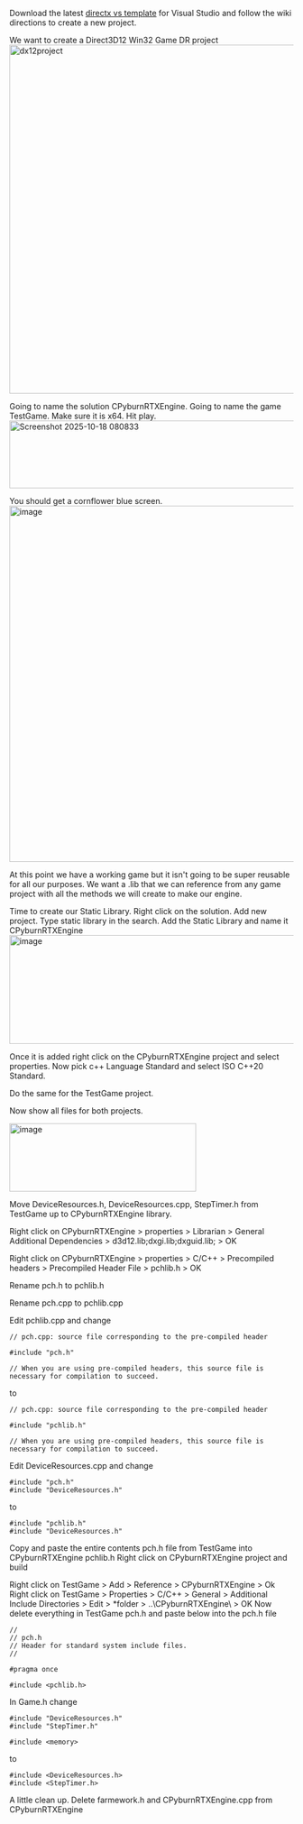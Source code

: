 Download the latest [directx vs template](https://github.com/walbourn/directx-vs-templates/wiki) for Visual Studio and follow the wiki directions to create a new project.

We want to create a Direct3D12 Win32 Game DR project
<img width="1627" height="619" alt="dx12project" src="https://github.com/user-attachments/assets/07d2efcf-a179-4210-8dfd-1b51696a484b" />

Going to name the solution CPyburnRTXEngine. Going to name the game TestGame. Make sure it is x64. Hit play.
<img width="688" height="120" alt="Screenshot 2025-10-18 080833" src="https://github.com/user-attachments/assets/eb49e53e-ce76-44f5-b7e2-f6b7ed9741b9" />

You should get a cornflower blue screen.
<img width="802" height="632" alt="image" src="https://github.com/user-attachments/assets/d9a4dacc-c8fa-4b11-936a-59874874908d" />

At this point we have a working game but it isn't going to be super reusable for all our purposes.  We want a .lib that we can reference from any game project with all the methods we will create to make our engine.

Time to create our Static Library. Right click on the solution. Add new project. Type static library in the search. Add the Static Library and name it CPyburnRTXEngine
<img width="1111" height="193" alt="image" src="https://github.com/user-attachments/assets/9909e657-ee79-4eb6-920e-619626e9f648" />

Once it is added right click on the CPyburnRTXEngine project and select properties. Now pick c++ Language Standard and select ISO C++20 Standard.

Do the same for the TestGame project.

Now show all files for both projects. 

<img width="331" height="121" alt="image" src="https://github.com/user-attachments/assets/b1945bf4-b3b3-4b15-afd9-7c0688331930" />

Move DeviceResources.h, DeviceResources.cpp, StepTimer.h from TestGame up to CPyburnRTXEngine library.

Right click on CPyburnRTXEngine > properties > Librarian > General Additional Dependencies > d3d12.lib;dxgi.lib;dxguid.lib; > OK

Right click on CPyburnRTXEngine > properties > C/C++ > Precompiled headers > Precompiled Header File > pchlib.h > OK

Rename pch.h to pchlib.h

Rename pch.cpp to pchlib.cpp

Edit pchlib.cpp and change
```
// pch.cpp: source file corresponding to the pre-compiled header

#include "pch.h"

// When you are using pre-compiled headers, this source file is necessary for compilation to succeed.
```
to
```
// pch.cpp: source file corresponding to the pre-compiled header

#include "pchlib.h"

// When you are using pre-compiled headers, this source file is necessary for compilation to succeed.
```
Edit DeviceResources.cpp and change
```
#include "pch.h"
#include "DeviceResources.h"
```
to
```
#include "pchlib.h"
#include "DeviceResources.h"
```

Copy and paste the entire contents pch.h file from TestGame into CPyburnRTXEngine pchlib.h
Right click on CPyburnRTXEngine project and build

Right click on TestGame > Add > Reference > CPyburnRTXEngine > Ok
Right click on TestGame > Properties > C/C++ > General > Additional Include Directories > Edit > *folder > ..\CPyburnRTXEngine\ > OK
Now delete everything in TestGame pch.h and paste below into the  pch.h file
```
//
// pch.h
// Header for standard system include files.
//

#pragma once

#include <pchlib.h>
```
In Game.h change 
```
#include "DeviceResources.h"
#include "StepTimer.h"

#include <memory>
```
to
```
#include <DeviceResources.h>
#include <StepTimer.h>
```

A little clean up. Delete farmework.h and CPyburnRTXEngine.cpp from CPyburnRTXEngine
